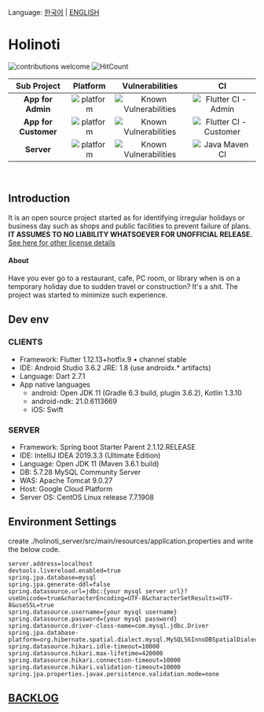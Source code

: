 Language: [한국어](README.md) | [ENGLISH](README-EN.md)

# Holinoti
![contributions welcome](https://img.shields.io/badge/contributions-welcome-brightgreen.svg?style=plastic)
![HitCount](http://hits.dwyl.io/NeoMindStd/Holinoti.svg)

| Sub Project | Platform | Vulnerabilities | CI |
|:---:|:---:|:---:|:---:|
| **App for Admin** | ![platform](https://img.shields.io/badge/platform-flutter-blue) | ![Known Vulnerabilities](https://snyk.io/test/github/NeoMindStd/Holinoti/badge.svg?targetFile=holinoti_admin/android/app/build.gradle) | ![Flutter CI - Admin](https://github.com/NeoMindStd/HoliNoti/workflows/Flutter%20CI%20-%20Admin/badge.svg) |
| **App for Customer** | ![platform](https://img.shields.io/badge/platform-flutter-blue) | ![Known Vulnerabilities](https://snyk.io/test/github/NeoMindStd/Holinoti/badge.svg?targetFile=holinoti_customer/android/app/build.gradle) | ![Flutter CI - Customer](https://github.com/NeoMindStd/HoliNoti/workflows/Flutter%20CI%20-%20Customer/badge.svg) |
| **Server** | ![platform](https://img.shields.io/badge/platform-spring_boot-green) | ![Known Vulnerabilities](https://snyk.io/test/github/NeoMindStd/Holinoti/badge.svg?targetFile=holinoti_server/pom.xml) | ![Java Maven CI](https://github.com/NeoMindStd/HoliNoti/workflows/Java%20Maven%20CI/badge.svg) |

<br>

## Introduction
It is an open source project started as for identifying irregular holidays or business day such as shops and public facilities to prevent failure of plans.
**IT ASSUMES TO NO LIABILITY WHATSOEVER FOR UNOFFICIAL RELEASE.**
[See here for other license details](https://github.com/NeoMindStd/Holinoti/blob/master/LICENSE)

#### About
Have you ever go to a restaurant, cafe, PC room, or library when is on a temporary holiday due to sudden travel or construction?
It's a shit.
The project was started to minimize such experience.

## Dev env

### CLIENTS
- Framework: Flutter 1.12.13+hotfix.9 • channel stable
- IDE: Android Studio 3.6.2 JRE: 1.8 (use androidx.* artifacts) 
- Language: Dart 2.7.1
- App native languages
  * android: Open JDK 11 (Gradle 6.3 build, plugin 3.6.2), Kotlin 1.3.10
  * android-ndk: 21.0.6113669
  * iOS: Swift

### SERVER 
- Framework: Spring boot Starter Parent 2.1.12.RELEASE
- IDE: IntelliJ IDEA 2019.3.3 (Ultimate Edition) 
- Language: Open JDK 11 (Maven 3.6.1 build)
- DB: 5.7.28 MySQL Community Server
- WAS: Apache Tomcat 9.0.27
- Host: Google Cloud Platform
- Server OS: CentOS Linux release 7.7.1908

## Environment Settings
 create ./holinoti_server/src/main/resources/application.properties and write the below code.
```
server.address=localhost
devtools.livereload.enabled=true
spring.jpa.database=mysql
spring.jpa.generate-ddl=false
spring.datasource.url=jdbc:{your mysql server url}?useUnicode=true&characterEncoding=UTF-8&characterSetResults=UTF-8&useSSL=true
spring.datasource.username={your mysql username}
spring.datasource.password={your mysql password}
spring.datasource.driver-class-name=com.mysql.jdbc.Driver
spring.jpa.database-platform=org.hibernate.spatial.dialect.mysql.MySQL56InnoDBSpatialDialect
spring.datasource.hikari.idle-timeout=10000
spring.datasource.hikari.max-lifetime=420000
spring.datasource.hikari.connection-timeout=10000
spring.datasource.hikari.validation-timeout=10000
spring.jpa.properties.javax.persistence.validation.mode=none
```

## [BACKLOG](/BACKLOG-EN.md)